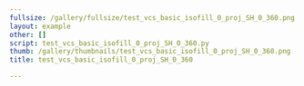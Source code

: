 ```yaml
---
fullsize: /gallery/fullsize/test_vcs_basic_isofill_0_proj_SH_0_360.png
layout: example
other: []
script: test_vcs_basic_isofill_0_proj_SH_0_360.py
thumb: /gallery/thumbnails/test_vcs_basic_isofill_0_proj_SH_0_360.png
title: test_vcs_basic_isofill_0_proj_SH_0_360

---
```

